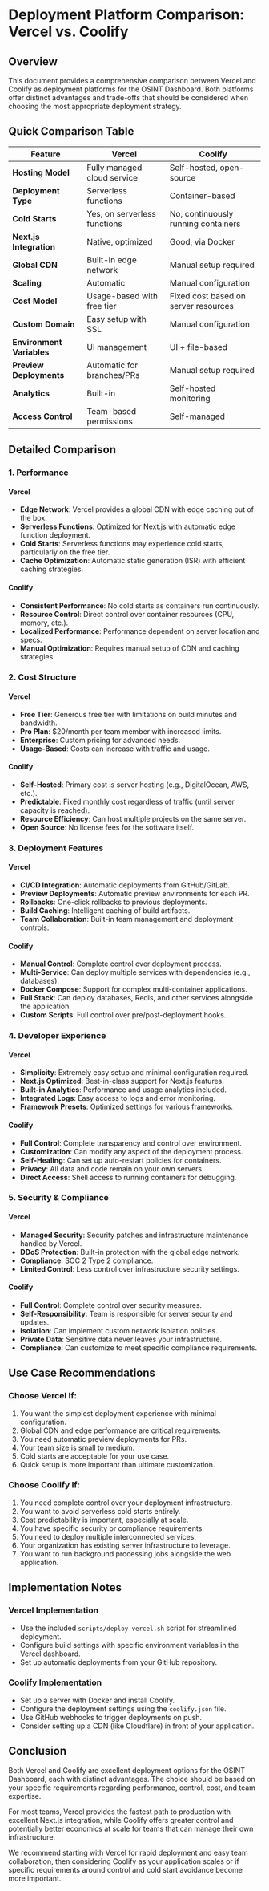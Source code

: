 # Deployment Platform Comparison: Vercel vs. Coolify

## Overview

This document provides a comprehensive comparison between Vercel and Coolify as deployment platforms for the OSINT Dashboard. Both platforms offer distinct advantages and trade-offs that should be considered when choosing the most appropriate deployment strategy.

## Quick Comparison Table

| Feature | Vercel | Coolify |
|---------|--------|---------|
| **Hosting Model** | Fully managed cloud service | Self-hosted, open-source |
| **Deployment Type** | Serverless functions | Container-based |
| **Cold Starts** | Yes, on serverless functions | No, continuously running containers |
| **Next.js Integration** | Native, optimized | Good, via Docker |
| **Global CDN** | Built-in edge network | Manual setup required |
| **Scaling** | Automatic | Manual configuration |
| **Cost Model** | Usage-based with free tier | Fixed cost based on server resources |
| **Custom Domain** | Easy setup with SSL | Manual configuration |
| **Environment Variables** | UI management | UI + file-based |
| **Preview Deployments** | Automatic for branches/PRs | Manual setup required |
| **Analytics** | Built-in | Self-hosted monitoring |
| **Access Control** | Team-based permissions | Self-managed |

## Detailed Comparison

### 1. Performance

#### Vercel
- **Edge Network**: Vercel provides a global CDN with edge caching out of the box.
- **Serverless Functions**: Optimized for Next.js with automatic edge function deployment.
- **Cold Starts**: Serverless functions may experience cold starts, particularly on the free tier.
- **Cache Optimization**: Automatic static generation (ISR) with efficient caching strategies.

#### Coolify
- **Consistent Performance**: No cold starts as containers run continuously.
- **Resource Control**: Direct control over container resources (CPU, memory, etc.).
- **Localized Performance**: Performance dependent on server location and specs.
- **Manual Optimization**: Requires manual setup of CDN and caching strategies.

### 2. Cost Structure

#### Vercel
- **Free Tier**: Generous free tier with limitations on build minutes and bandwidth.
- **Pro Plan**: $20/month per team member with increased limits.
- **Enterprise**: Custom pricing for advanced needs.
- **Usage-Based**: Costs can increase with traffic and usage.

#### Coolify
- **Self-Hosted**: Primary cost is server hosting (e.g., DigitalOcean, AWS, etc.).
- **Predictable**: Fixed monthly cost regardless of traffic (until server capacity is reached).
- **Resource Efficiency**: Can host multiple projects on the same server.
- **Open Source**: No license fees for the software itself.

### 3. Deployment Features

#### Vercel
- **CI/CD Integration**: Automatic deployments from GitHub/GitLab.
- **Preview Deployments**: Automatic preview environments for each PR.
- **Rollbacks**: One-click rollbacks to previous deployments.
- **Build Caching**: Intelligent caching of build artifacts.
- **Team Collaboration**: Built-in team management and deployment controls.

#### Coolify
- **Manual Control**: Complete control over deployment process.
- **Multi-Service**: Can deploy multiple services with dependencies (e.g., databases).
- **Docker Compose**: Support for complex multi-container applications.
- **Full Stack**: Can deploy databases, Redis, and other services alongside the application.
- **Custom Scripts**: Full control over pre/post-deployment hooks.

### 4. Developer Experience

#### Vercel
- **Simplicity**: Extremely easy setup and minimal configuration required.
- **Next.js Optimized**: Best-in-class support for Next.js features.
- **Built-in Analytics**: Performance and usage analytics included.
- **Integrated Logs**: Easy access to logs and error monitoring.
- **Framework Presets**: Optimized settings for various frameworks.

#### Coolify
- **Full Control**: Complete transparency and control over environment.
- **Customization**: Can modify any aspect of the deployment process.
- **Self-Healing**: Can set up auto-restart policies for containers.
- **Privacy**: All data and code remain on your own servers.
- **Direct Access**: Shell access to running containers for debugging.

### 5. Security & Compliance

#### Vercel
- **Managed Security**: Security patches and infrastructure maintenance handled by Vercel.
- **DDoS Protection**: Built-in protection with the global edge network.
- **Compliance**: SOC 2 Type 2 compliance.
- **Limited Control**: Less control over infrastructure security settings.

#### Coolify
- **Full Control**: Complete control over security measures.
- **Self-Responsibility**: Team is responsible for server security and updates.
- **Isolation**: Can implement custom network isolation policies.
- **Private Data**: Sensitive data never leaves your infrastructure.
- **Compliance**: Can customize to meet specific compliance requirements.

## Use Case Recommendations

### Choose Vercel If:

1. You want the simplest deployment experience with minimal configuration.
2. Global CDN and edge performance are critical requirements.
3. You need automatic preview deployments for PRs.
4. Your team size is small to medium.
5. Cold starts are acceptable for your use case.
6. Quick setup is more important than ultimate customization.

### Choose Coolify If:

1. You need complete control over your deployment infrastructure.
2. You want to avoid serverless cold starts entirely.
3. Cost predictability is important, especially at scale.
4. You have specific security or compliance requirements.
5. You need to deploy multiple interconnected services.
6. Your organization has existing server infrastructure to leverage.
7. You want to run background processing jobs alongside the web application.

## Implementation Notes

### Vercel Implementation

- Use the included `scripts/deploy-vercel.sh` script for streamlined deployment.
- Configure build settings with specific environment variables in the Vercel dashboard.
- Set up automatic deployments from your GitHub repository.

### Coolify Implementation

- Set up a server with Docker and install Coolify.
- Configure the deployment settings using the `coolify.json` file.
- Use GitHub webhooks to trigger deployments on push.
- Consider setting up a CDN (like Cloudflare) in front of your application.

## Conclusion

Both Vercel and Coolify are excellent deployment options for the OSINT Dashboard, each with distinct advantages. The choice should be based on your specific requirements regarding performance, control, cost, and team expertise.

For most teams, Vercel provides the fastest path to production with excellent Next.js integration, while Coolify offers greater control and potentially better economics at scale for teams that can manage their own infrastructure.

We recommend starting with Vercel for rapid deployment and easy team collaboration, then considering Coolify as your application scales or if specific requirements around control and cold start avoidance become more important. 